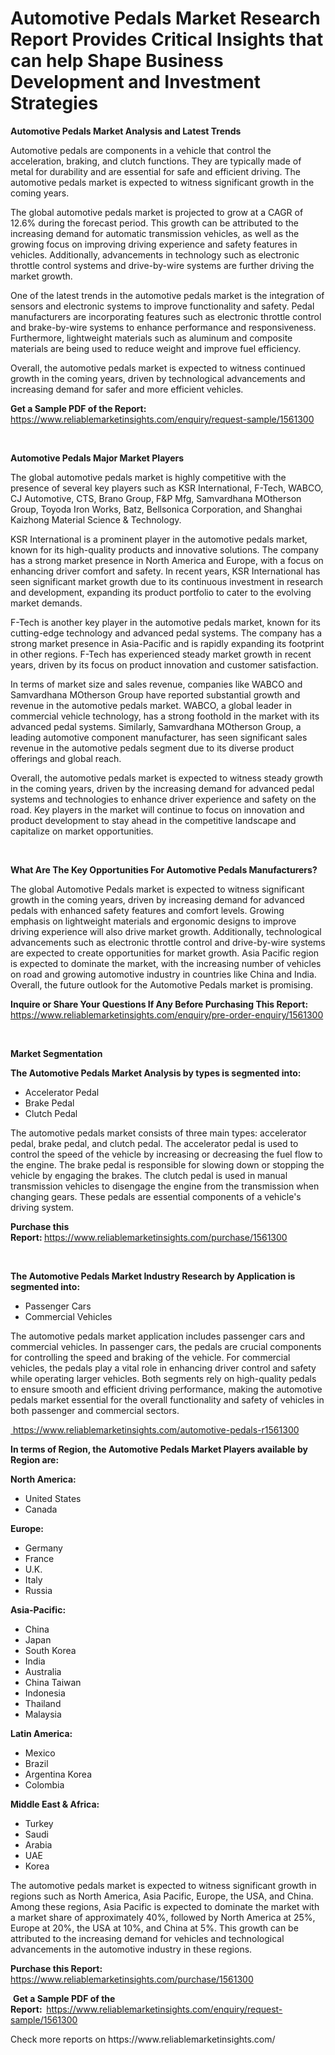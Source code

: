 <p><h1>Automotive Pedals Market Research Report Provides Critical Insights that can help Shape Business Development and Investment Strategies</h1></p><p><strong>Automotive Pedals Market Analysis and Latest Trends</strong></p>
<p><p>Automotive pedals are components in a vehicle that control the acceleration, braking, and clutch functions. They are typically made of metal for durability and are essential for safe and efficient driving. The automotive pedals market is expected to witness significant growth in the coming years. </p><p>The global automotive pedals market is projected to grow at a CAGR of 12.6% during the forecast period. This growth can be attributed to the increasing demand for automatic transmission vehicles, as well as the growing focus on improving driving experience and safety features in vehicles. Additionally, advancements in technology such as electronic throttle control systems and drive-by-wire systems are further driving the market growth.</p><p>One of the latest trends in the automotive pedals market is the integration of sensors and electronic systems to improve functionality and safety. Pedal manufacturers are incorporating features such as electronic throttle control and brake-by-wire systems to enhance performance and responsiveness. Furthermore, lightweight materials such as aluminum and composite materials are being used to reduce weight and improve fuel efficiency.</p><p>Overall, the automotive pedals market is expected to witness continued growth in the coming years, driven by technological advancements and increasing demand for safer and more efficient vehicles.</p></p>
<p><strong>Get a Sample PDF of the Report:&nbsp;</strong> <a href="https://www.reliablemarketinsights.com/enquiry/request-sample/1561300">https://www.reliablemarketinsights.com/enquiry/request-sample/1561300</a></p>
<p>&nbsp;</p>
<p><strong>Automotive Pedals Major Market Players</strong></p>
<p><p>The global automotive pedals market is highly competitive with the presence of several key players such as KSR International, F-Tech, WABCO, CJ Automotive, CTS, Brano Group, F&P Mfg, Samvardhana MOtherson Group, Toyoda Iron Works, Batz, Bellsonica Corporation, and Shanghai Kaizhong Material Science & Technology.</p><p>KSR International is a prominent player in the automotive pedals market, known for its high-quality products and innovative solutions. The company has a strong market presence in North America and Europe, with a focus on enhancing driver comfort and safety. In recent years, KSR International has seen significant market growth due to its continuous investment in research and development, expanding its product portfolio to cater to the evolving market demands.</p><p>F-Tech is another key player in the automotive pedals market, known for its cutting-edge technology and advanced pedal systems. The company has a strong market presence in Asia-Pacific and is rapidly expanding its footprint in other regions. F-Tech has experienced steady market growth in recent years, driven by its focus on product innovation and customer satisfaction.</p><p>In terms of market size and sales revenue, companies like WABCO and Samvardhana MOtherson Group have reported substantial growth and revenue in the automotive pedals market. WABCO, a global leader in commercial vehicle technology, has a strong foothold in the market with its advanced pedal systems. Similarly, Samvardhana MOtherson Group, a leading automotive component manufacturer, has seen significant sales revenue in the automotive pedals segment due to its diverse product offerings and global reach.</p><p>Overall, the automotive pedals market is expected to witness steady growth in the coming years, driven by the increasing demand for advanced pedal systems and technologies to enhance driver experience and safety on the road. Key players in the market will continue to focus on innovation and product development to stay ahead in the competitive landscape and capitalize on market opportunities.</p></p>
<p>&nbsp;</p>
<p><strong>What Are The Key Opportunities For Automotive Pedals Manufacturers?</strong></p>
<p><p>The global Automotive Pedals market is expected to witness significant growth in the coming years, driven by increasing demand for advanced pedals with enhanced safety features and comfort levels. Growing emphasis on lightweight materials and ergonomic designs to improve driving experience will also drive market growth. Additionally, technological advancements such as electronic throttle control and drive-by-wire systems are expected to create opportunities for market growth. Asia Pacific region is expected to dominate the market, with the increasing number of vehicles on road and growing automotive industry in countries like China and India. Overall, the future outlook for the Automotive Pedals market is promising.</p></p>
<p><strong>Inquire or Share Your Questions If Any Before Purchasing This Report:</strong> <a href="https://www.reliablemarketinsights.com/enquiry/pre-order-enquiry/1561300">https://www.reliablemarketinsights.com/enquiry/pre-order-enquiry/1561300</a></p>
<p>&nbsp;</p>
<p><strong>Market Segmentation</strong></p>
<p><strong>The Automotive Pedals Market Analysis by types is segmented into:</strong></p>
<p><ul><li>Accelerator Pedal</li><li>Brake Pedal</li><li>Clutch Pedal</li></ul></p>
<p><p>The automotive pedals market consists of three main types: accelerator pedal, brake pedal, and clutch pedal. The accelerator pedal is used to control the speed of the vehicle by increasing or decreasing the fuel flow to the engine. The brake pedal is responsible for slowing down or stopping the vehicle by engaging the brakes. The clutch pedal is used in manual transmission vehicles to disengage the engine from the transmission when changing gears. These pedals are essential components of a vehicle's driving system.</p></p>
<p><strong>Purchase this Report:&nbsp;</strong><a href="https://www.reliablemarketinsights.com/purchase/1561300">https://www.reliablemarketinsights.com/purchase/1561300</a></p>
<p>&nbsp;</p>
<p><strong>The Automotive Pedals Market Industry Research by Application is segmented into:</strong></p>
<p><ul><li>Passenger Cars</li><li>Commercial Vehicles</li></ul></p>
<p><p>The automotive pedals market application includes passenger cars and commercial vehicles. In passenger cars, the pedals are crucial components for controlling the speed and braking of the vehicle. For commercial vehicles, the pedals play a vital role in enhancing driver control and safety while operating larger vehicles. Both segments rely on high-quality pedals to ensure smooth and efficient driving performance, making the automotive pedals market essential for the overall functionality and safety of vehicles in both passenger and commercial sectors.</p></p>
<p><a href="https://www.reliablemarketinsights.com/automotive-pedals-r1561300">&nbsp;https://www.reliablemarketinsights.com/automotive-pedals-r1561300</a></p>
<p><strong>In terms of Region, the Automotive Pedals Market Players available by Region are:</strong></p>
<p>
    <p> <strong> North America: </strong>
        <ul>
            <li>United States</li>
            <li>Canada</li>
        </ul>
        </p> 
    <p> <strong> Europe: </strong>
        <ul>
            <li>Germany</li>
            <li>France</li>
            <li>U.K.</li>
            <li>Italy</li>
            <li>Russia</li>
        </ul>
        </p> 
    <p> <strong> Asia-Pacific: </strong>
        <ul>
            <li>China</li>
            <li>Japan</li>
            <li>South Korea</li>
            <li>India</li>
            <li>Australia</li>
            <li>China Taiwan</li>
            <li>Indonesia</li>
            <li>Thailand</li>
            <li>Malaysia</li>
        </ul>
        </p> 
    <p> <strong> Latin America: </strong>
        <ul>
            <li>Mexico</li>
            <li>Brazil</li>
            <li>Argentina Korea</li>
            <li>Colombia</li>
        </ul>
        </p> 
    <p> <strong> Middle East & Africa: </strong>
        <ul>
            <li>Turkey</li>
            <li>Saudi</li>
            <li>Arabia</li>
            <li>UAE</li>
            <li>Korea</li>
        </ul>
    </p>
    </p>
<p><p>The automotive pedals market is expected to witness significant growth in regions such as North America, Asia Pacific, Europe, the USA, and China. Among these regions, Asia Pacific is expected to dominate the market with a market share of approximately 40%, followed by North America at 25%, Europe at 20%, the USA at 10%, and China at 5%. This growth can be attributed to the increasing demand for vehicles and technological advancements in the automotive industry in these regions.</p></p>
<p><strong>Purchase this Report: </strong><a href="https://www.reliablemarketinsights.com/purchase/1561300">https://www.reliablemarketinsights.com/purchase/1561300</a></p>
<p>&nbsp;<strong>Get a Sample PDF of the Report:&nbsp;&nbsp;</strong><a href="https://www.reliablemarketinsights.com/enquiry/request-sample/1561300">https://www.reliablemarketinsights.com/enquiry/request-sample/1561300</a></p>
<p><strong></strong></p>
<p>Check more reports on https://www.reliablemarketinsights.com/</p>